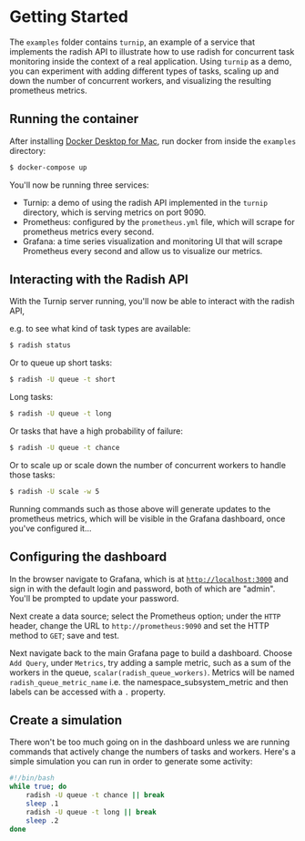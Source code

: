 # Getting Started

The `examples` folder contains `turnip`, an example of a service that implements the radish API to illustrate how to use radish for concurrent task monitoring inside the context of a real application. Using `turnip` as a demo, you can experiment with adding different types of tasks, scaling up and down the number of concurrent workers, and visualizing the resulting prometheus metrics.

## Running the container

After installing [Docker Desktop for Mac](https://www.docker.com/products/docker-desktop), run docker from inside the `examples` directory:

```bash
$ docker-compose up
```

You'll now be running three services:
- Turnip: a demo of using the radish API implemented in the `turnip` directory, which is serving metrics on port 9090.
- Prometheus: configured by the `prometheus.yml` file, which will scrape for prometheus metrics every second.
- Grafana: a time series visualization and monitoring UI that will scrape Prometheus every second and allow us to visualize our metrics.


## Interacting with the Radish API
With the Turnip server running, you'll now be able to interact with the radish API,

e.g. to see what kind of task types are available:

```bash
$ radish status
```

Or to queue up short tasks:
```bash
$ radish -U queue -t short
```

Long tasks:
```bash
$ radish -U queue -t long
```

Or tasks that have a high probability of failure:
```bash
$ radish -U queue -t chance
```

Or to scale up or scale down the number of concurrent workers to handle those tasks:
```bash
$ radish -U scale -w 5
```

Running commands such as those above will generate updates to the prometheus metrics, which will be visible in the Grafana dashboard, once you've configured it...

## Configuring the dashboard

In the browser navigate to Grafana, which is at [`http://localhost:3000`](http://localhost:3000) and sign in with the default login and password, both of which are "admin". You'll be prompted to update your password.

Next create a data source; select the Prometheus option; under the `HTTP` header, change the URL to `http://prometheus:9090` and set the HTTP method to `GET`; save and test.

Next navigate back to the main Grafana page to build a dashboard. Choose `Add Query`, under `Metrics`, try adding a sample metric, such as a sum of the workers in the queue, `scalar(radish_queue_workers)`. Metrics will be named `radish_queue_metric_name` i.e. the namespace_subsystem_metric and then labels can be accessed with a `.` property.

## Create a simulation

There won't be too much going on in the dashboard unless we are running commands that actively change the numbers of tasks and workers. Here's a simple simulation you can run in order to generate some activity:

```bash
#!/bin/bash
while true; do
    radish -U queue -t chance || break
    sleep .1
    radish -U queue -t long || break
    sleep .2
done
```